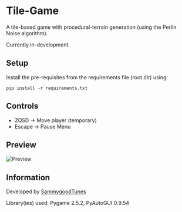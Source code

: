 # Tile-Game

A tile-based game with procedural-terrain generation (using the Perlin Noise algorithm).

Currently in-development.

## Setup

Install the pre-requisites from the requirements file (root dir) using:

```shell
pip install -r requirements.txt
```

## Controls

- ZQSD -> Move player (temporary)
- Escape -> Pause Menu

## Preview

![Preview](https://i.imgur.com/nNMuzor.png)

## Information

Developed by [SammygoodTunes](https://github.com/SammygoodTunes)

Library(ies) used: Pygame 2.5.2, PyAutoGUI 0.9.54
